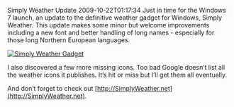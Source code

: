 Simply Weather Update
2009-10-22T01:17:34
Just in time for the Windows 7 launch, an update to the definitive weather gadget for Windows, Simply Weather. This update makes some minor but welcome improvements including a new font and better handling of long names - especially for those long Northern European languages.

[![Simply Weather Gadget](/content/images/blog/SimplyWeatherUpdate_128F2/20091021_2101_thumb.png)](/content/images/blog/SimplyWeatherUpdate_128F2/20091021_2101.png)

I also discovered a few more missing icons. Too bad Google doesn’t list all the weather icons it publishes. It’s hit or miss but I’ll get them all eventually.

And don’t forget to check out [http://SimplyWeather.net](http://SimplyWeather.net).
